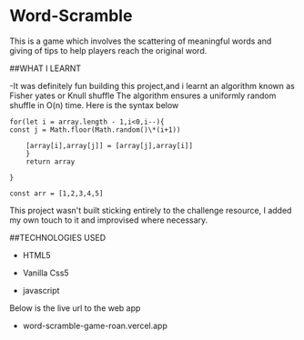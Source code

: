 # Word-Scramble

This is a game which involves the scattering of meaningful words and giving of tips to help players reach the original word.

##WHAT I LEARNT

-It was definitely fun building this project,and i learnt an algorithm known as Fisher yates or Knull shuffle
The algorithm ensures a uniformly random shuffle in O(n) time.
Here is the syntax below
````function fisherYatesShuffle(array){
for(let i = array.length - 1,i<0,i--){
const j = Math.floor(Math.random()\*(i+1))

    [array[i],array[j]] = [array[j],array[i]]
    }
    return array

}

const arr = [1,2,3,4,5]
````
This project wasn't built sticking entirely to the challenge resource, I added my own touch to it and improvised where necessary.

##TECHNOLOGIES USED


- HTML5

- Vanilla Css5

- javascript

Below is the live url to the web app
- word-scramble-game-roan.vercel.app

